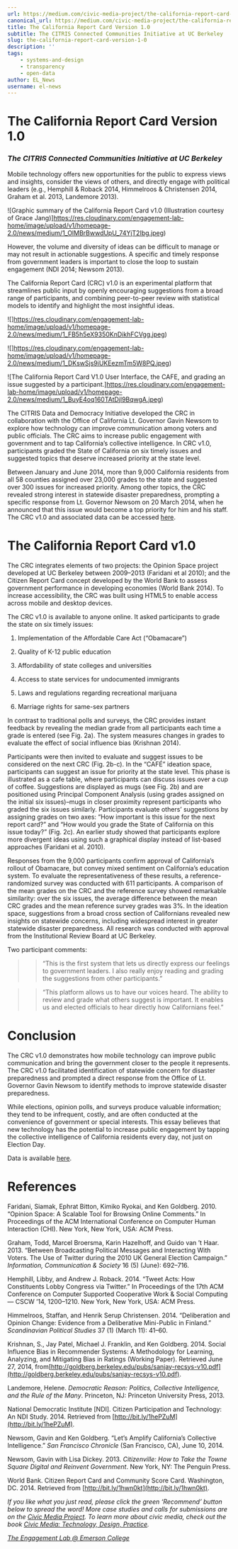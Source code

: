 ```yaml
---
url: https://medium.com/civic-media-project/the-california-report-card-version-1-0-61b426e0e10
canonical_url: https://medium.com/civic-media-project/the-california-report-card-version-1-0-61b426e0e10
title: The California Report Card Version 1.0
subtitle: The CITRIS Connected Communities Initiative at UC Berkeley
slug: the-california-report-card-version-1-0
description: ''
tags:
    - systems-and-design
    - transparency
    - open-data
author: EL_News
username: el-news
---
```


# The California Report Card Version 1.0

### _The CITRIS Connected Communities Initiative at UC Berkeley_

Mobile technology offers new opportunities for the public to express views and insights, consider the views of others, and directly engage with political leaders (e.g., Hemphill & Roback 2014, Himmelroos & Christensen 2014, Graham et al. 2013, Landemore 2013).

![Graphic summary of the California Report Card v1.0 (Illustration courtesy of Grace Jang)]https://res.cloudinary.com/engagement-lab-home/image/upload/v1/homepage-2.0/news/medium/1_OlMBrBwwdUpU_74YjT2Ibg.jpeg)

However, the volume and diversity of ideas can be difficult to manage or may not result in actionable suggestions. A specific and timely response from government leaders is important to close the loop to sustain engagement (NDI 2014; Newsom 2013).

The California Report Card (CRC) v1.0 is an experimental platform that streamlines public input by openly encouraging suggestions from a broad range of participants, and combining peer-to-peer review with statistical models to identify and highlight the most insightful ideas.

![]https://res.cloudinary.com/engagement-lab-home/image/upload/v1/homepage-2.0/news/medium/1_FB5h5eX9350KnDikhFCVgg.jpeg)

![]https://res.cloudinary.com/engagement-lab-home/image/upload/v1/homepage-2.0/news/medium/1_DKswSjs9iUKEezmTm5W8PQ.jpeg)

![The California Report Card V1.0 User Interface, the CAFE, and grading an issue suggested by a participant.]https://res.cloudinary.com/engagement-lab-home/image/upload/v1/homepage-2.0/news/medium/1_BuyE4oq160TAtDjl9BqwgA.jpeg)

The CITRIS Data and Democracy Initiative developed the CRC in collaboration with the Office of California Lt. Governor Gavin Newsom to explore how technology can improve communication among voters and public officials. The CRC aims to increase public engagement with government and to tap California’s collective intelligence. In CRC v1.0, participants graded the State of California on six timely issues and suggested topics that deserve increased priority at the state level.

Between January and June 2014, more than 9,000 California residents from all 58 counties assigned over 23,000 grades to the state and suggested over 300 issues for increased priority. Among other topics, the CRC revealed strong interest in statewide disaster preparedness, prompting a specific response from Lt. Governor Newsom on 20 March 2014, when he announced that this issue would become a top priority for him and his staff. The CRC v1.0 and associated data can be accessed [here](http://californiareportcard.org/).

# The California Report Card v1.0

The CRC integrates elements of two projects: the Opinion Space project developed at UC Berkeley between 2009–2013 (Faridani et al 2010); and the Citizen Report Card concept developed by the World Bank to assess government performance in developing economies (World Bank 2014). To increase accessibility, the CRC was built using HTML5 to enable access across mobile and desktop devices.

The CRC v1.0 is available to anyone online. It asked participants to grade the state on six timely issues:

1. Implementation of the Affordable Care Act (“Obamacare”)

1. Quality of K-12 public education

1. Affordability of state colleges and universities

1. Access to state services for undocumented immigrants

1. Laws and regulations regarding recreational marijuana

1. Marriage rights for same-sex partners

In contrast to traditional polls and surveys, the CRC provides instant feedback by revealing the median grade from all participants each time a grade is entered (see Fig. 2a). The system measures changes in grades to evaluate the effect of social influence bias (Krishnan 2014).

Participants were then invited to evaluate and suggest issues to be considered on the next CRC (Fig. 2b-c). In the “CAFÉ” ideation space, participants can suggest an issue for priority at the state level. This phase is illustrated as a cafe table, where participants can discuss issues over a cup of coffee. Suggestions are displayed as mugs (see Fig. 2b) and are positioned using Principal Component Analysis (using grades assigned on the initial six issues)–mugs in closer proximity represent participants who graded the six issues similarly. Participants evaluate others’ suggestions by assigning grades on two axes: “How important is this issue for the next report card?” and “How would you grade the State of California on this issue today?” (Fig. 2c). An earlier study showed that participants explore more divergent ideas using such a graphical display instead of list-based approaches (Faridani et al. 2010).

Responses from the 9,000 participants confirm approval of California’s rollout of Obamacare, but convey mixed sentiment on California’s education system. To evaluate the representativeness of these results, a reference-randomized survey was conducted with 611 participants. A comparison of the mean grades on the CRC and the reference survey showed remarkable similarity: over the six issues, the average difference between the mean CRC grades and the mean reference survey grades was 3%. In the ideation space, suggestions from a broad cross section of Californians revealed new insights on statewide concerns, including widespread interest in greater statewide disaster preparedness. All research was conducted with approval from the Institutional Review Board at UC Berkeley.

Two participant comments:

> > “This is the first system that lets us directly express our feelings to government leaders. I also really enjoy reading and grading the suggestions from other participants.”

> > “This platform allows us to have our voices heard. The ability to review and grade what others suggest is important. It enables us and elected officials to hear directly how Californians feel.”

# Conclusion

The CRC v1.0 demonstrates how mobile technology can improve public communication and bring the government closer to the people it represents. The CRC v1.0 facilitated identification of statewide concern for disaster preparedness and prompted a direct response from the Office of Lt. Governor Gavin Newsom to identify methods to improve statewide disaster preparedness.

While elections, opinion polls, and surveys produce valuable information; they tend to be infrequent, costly, and are often conducted at the convenience of government or special interests. This essay believes that new technology has the potential to increase public engagement by tapping the collective intelligence of California residents every day, not just on Election Day.

Data is available [here](http://civicmediaproject.org/works/civic-media-project/Californiareportcard.org/data).

# References

Faridani, Siamak, Ephrat Bitton, Kimiko Ryokai, and Ken Goldberg. 2010. “Opinion Space: A Scalable Tool for Browsing Online Comments.” In Proceedings of the ACM International Conference on Computer Human Interaction (CHI). New York, New York, USA: ACM Press.

Graham, Todd, Marcel Broersma, Karin Hazelhoff, and Guido van ’t Haar. 2013. “Between Broadcasting Political Messages and Interacting With Voters. The Use of Twitter during the 2010 UK General Election Campaign.” _Information, Communication & Society_ 16 (5) (June): 692–716.

Hemphill, Libby, and Andrew J. Roback. 2014. “Tweet Acts: How Constituents Lobby Congress via Twitter.” In Proceedings of the 17th ACM Conference on Computer Supported Cooperative Work & Social Computing — CSCW ’14, 1200–1210. New York, New York, USA: ACM Press.

Himmelroos, Staffan, and Henrik Serup Christensen. 2014. “Deliberation and Opinion Change: Evidence from a Deliberative Mini-Public in Finland.” _Scandinavian Political Studies_ 37 (1) (March 11): 41–60.

Krishnan, S., Jay Patel, Michael J. Franklin, and Ken Goldberg. 2014. Social Influence Bias in Recommender Systems: A Methodology for Learning, Analyzing, and Mitigating Bias in Ratings (Working Paper). Retrieved June 27, 2014, from[http://goldberg.berkeley.edu/pubs/sanjay-recsys-v10.pdf](http://goldberg.berkeley.edu/pubs/sanjay-recsys-v10.pdf).

Landemore, Helene. _Democratic Reason: Politics, Collective Intelligence, and the Rule of the Many_. Princeton, NJ: Princeton University Press, 2013.

National Democratic Institute [NDI]. Citizen Participation and Technology: An NDI Study. 2014. Retrieved from [http://bit.ly/1hePZuM](http://bit.ly/1hePZuM).

Newsom, Gavin and Ken Goldberg. “Let’s Amplify California’s Collective Intelligence.” _San Francisco Chronicle_ (San Francisco, CA), June 10, 2014.

Newsom, Gavin with Lisa Dickey. 2013. _Citizenville: How to Take the Towne Square Digital and Reinvent Government_. New York, NY: The Penguin Press.

World Bank. Citizen Report Card and Community Score Card. Washington, DC. 2014. Retrieved from [http://bit.ly/1hwn0kt](http://bit.ly/1hwn0kt).

_If you like what you just read, please click the green ‘Recommend’ button below to spread the word! More case studies and calls for submissions are on the [Civic Media Project](http://www.civicmediaproject.com). To learn more about civic media, check out the book [Civic Media: Technology, Design, Practice](https://mitpress.mit.edu/books/civic-media)._

[_The Engagement Lab @ Emerson College_](http://elab.emerson.edu)
